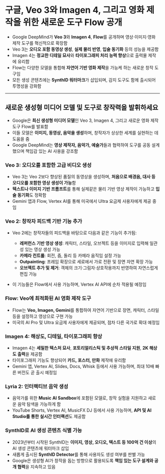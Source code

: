 # 구글, Veo 3와 Imagen 4, 그리고 영화 제작을 위한 새로운 도구 Flow 공개 


* Google DeepMind가 **Veo 3**와 **Imagen 4**, **Flow**를 공개하며 영상·이미지·영화 제작 도구를 혁신적으로 확장함
* Veo 3는 **오디오 포함 동영상 생성**, **실제 물리 반영**, **입술 동기화** 등의 성능을 제공함
* Imagen 4는 **정교한 디테일 묘사**와 **타이포그래피 처리 능력 향상**으로 출력물 제작에 유리함
* Flow는 다양한 모델을 통합해 **자연어 기반 영화 제작**을 가능케 하는 새로운 창작 도구임
* 모든 생성 콘텐츠에는 **SynthID 워터마크**가 삽입되며, 감지 도구도 함께 출시되어 투명성을 강화함

---

새로운 생성형 미디어 모델 및 도구로 창작력을 발휘하세요
-------------------------------

* Google은 **최신 생성형 미디어 모델**인 Veo 3, Imagen 4, 그리고 새로운 영화 제작 도구 Flow를 발표함
* 이들 모델은 **이미지, 동영상, 음악을 생성**하며, 창작자가 상상한 세계를 실현하는 데 도움을 줌
* Google DeepMind는 **영상 제작자, 음악가, 예술가**들과 협력하여 도구를 공동 설계했으며 책임감 있는 AI 사용을 강조함

### Veo 3: 오디오를 포함한 고급 비디오 생성

* Veo 3는 Veo 2보다 향상된 품질의 동영상을 생성하며, **처음으로 배경음, 대사 등 오디오를 포함한 영상 생성이 가능**함
* **텍스트나 이미지 기반 프롬프트**를 통해 실제같은 물리 기반 영상 제작이 가능하고 **입술 동기화**도 정확함
* Gemini 앱과 Flow, Vertex AI를 통해 미국에서 Ultra 요금제 사용자에게 제공 중임

### Veo 2: 창작자 피드백 기반 기능 추가

* Veo 2에는 창작자들의 피드백을 바탕으로 다음과 같은 기능이 추가됨:

  + **레퍼런스 기반 영상 생성**: 캐릭터, 스타일, 오브젝트 등을 이미지로 입력해 일관성 있는 영상 생성 가능
  + **카메라 컨트롤**: 회전, 줌, 돌리 등 카메라 움직임 설정 가능
  + **Outpainting**: 프레임 확장으로 세로에서 가로 전환 및 장면 자연 확장 가능
  + **오브젝트 추가 및 제거**: 객체의 크기·그림자·상호작용까지 반영하여 자연스럽게 편집 가능
* 이 기능들은 Flow에서 사용 가능하며, Vertex AI API에 순차 적용될 예정임

### Flow: Veo에 최적화된 AI 영화 제작 도구

* Flow는 **Veo, Imagen, Gemini**를 통합하여 자연어 기반으로 장면, 캐릭터, 스타일 등을 설정하고 영상으로 구현 가능
* 미국의 AI Pro 및 Ultra 요금제 사용자에게 제공되며, 점차 다른 국가로 확대 예정임

### Imagen 4: 해상도, 디테일, 타이포그래피 향상

* Imagen 4는 **세밀한 텍스처 묘사**, **포토리얼리스틱 및 추상적 스타일 지원**, **2K 해상도 출력**을 제공함
* 타이포그래피 기능도 향상되어 **카드, 포스터, 만화** 제작에 유리함
* Gemini 앱, Vertex AI, Slides, Docs, Whisk 등에서 사용 가능하며, 최대 10배 빠른 버전도 곧 출시 예정임

### Lyria 2: 인터랙티브 음악 생성

* 음악가를 위한 **Music AI Sandbox**에 포함된 모델로, 창작 실험을 지원하고 새로운 음악 탐색을 가능하게 함
* YouTube Shorts, Vertex AI, MusicFX DJ 등에서 사용 가능하며, **API 및 AI Studio를 통한 실시간 인터랙션**도 제공함

### SynthID로 AI 생성 콘텐츠 식별 가능

* 2023년부터 시작된 SynthID는 **이미지, 영상, 오디오, 텍스트 등 100억 건 이상**의 AI 생성 콘텐츠에 워터마크 삽입
* 새롭게 출시된 **SynthID Detector**를 통해 사용자도 생성 여부를 판별 가능
* Google은 생성형 AI가 창작을 돕는 방향으로 활용되도록 **책임 있는 도구 설계와 공개 협력**을 지속하고 있음
